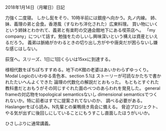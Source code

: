 2018年1月14日（月曜日）日記

力強く二度寝。
しかし髭をそり、10時半前には銀座へ向かう。丸ノ内線。
姉、妹、義理の弟と会食。香港風（すなわち洋化された）広東料理。
買い物にいくという姉妹とわかれて、義弟と有楽町の交通会館地下にある喫茶店へ。
「my company」について話す。勉強をたのしいし興味深いという構えは資産といえるだろう。
義弟は脈絡がかわるときの切り出し方がやや唐突だが困らないし嫌な感じはしない。

荻窪へ。スリーズ、1日に1回くらいは15xxに到達する。

様相代数をぽちぽちすすめる。地下のK館の老婆はあいかわらずゆっくり。
Modal Logicのいわゆる青色本、section 5.1は
ストーリーが可読なかたちで書かれたたいへんよくできた
論理の代数化の解説だとおもった。
もともとすぐれた教科書だとおもうがその同じすぐれた面のべつのあらわれを発見した。
general frameの対応物をtopological semanticsないし
dimensional semanticsでつくれないか。特に前者はすでに提案されてないのか、
調べる必要がある。
Haslangerをぱら読み。N先輩との巣鴨焼き鳥会に備える。
脅迫プロジェクト、やる気が出ずに後回しにしていることにもうすこし直面したほうがいいか。

ひさしぶりに通常講義。
